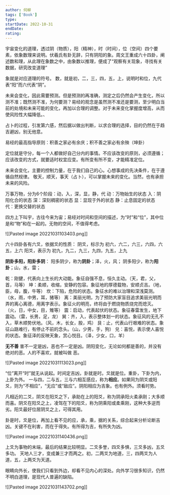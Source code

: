 ```yaml
---
author: 何柳
tags: ['Book']
type: 
startDate: 2022-10-31
endDate:
rating: 
---
```







宇宙变化的道理，透过阴（物质），阳（精神），时（时间），位（空间）四个要素，依象数理来说明。伏羲氏有卦无辞，只有阴阳的象。周文王重成六十四卦，阐述数和理，从此理在象数之中，由象数以推理，便成了“观察有关现象，寻找有关数据，研究改变道理”

象就是对应道理的符号。
数，就是初，二，三，四，五，上，说明时和位，九代表“阳”而六代表“阴”。


未来会变化，因此需要预测。但是预测的再准确，测定之后仍然会产生变化，所以测不准；既然测不准，为何要测？易经的观念是虽然测不准还是要测，至少明白当前的处境和未来可能的变化，再加以合理的调整。对于未来变化掌握度增高，从而使风险性大幅降低。、

占卜的过程，引发第六感，然后据以做出判断，以求合理的选择，目的仍然在于趋吉避凶，别无他意。

易经的最高指导原则：积善之家必有余庆；积不善之家必有余殃（坤卦）

定位就是守分，每一个人都做好自己分内的事情。不应该改变的原则，必须遵循；应该改变的方式，就要适时权宜应变。有所变有所不变，才能精准定位。

未来会变化，主要的控制力量，在于我们自己的心。心想事成的先决条件，在于遵循自然规律。
敬天，顺天，事天（占卜），可以掌握未来的变化。当然，也有承担未来的风险。

万事万物，分为6个阶段：动，入，深，显，静，代
动：万物始生的状态
入：阴阳化合的状态
深：深刻稠密的状态
显：显现于外的状态
静：止息固定的状态
代：更换交替的状态


四方上下叫宇，古往今来为宙；易经对时间和空间的描述，为“时”和“位”，其中位是和“物”和在一起的。无物的空间，不值得考虑。

![[Pasted image 20221031103403.png]]



六十四卦各有六爻，依据爻的性质：
阴爻，标示为 初六，六二，六三，六四，六五，上六
阳爻，表示为 初九，九二，九三，九四，九五，上九

**阴卦多阳，阳卦多阴**：
阳多阴少，称为**阴卦**；泽，火，风；
阴多阳少，称为**阳卦**；山，水，雷；


乾：刚健，代表向上生长的大动能。象征自强不息，恒久主动。（天，君，父，首，马等）
坤：柔顺，收缩，安静的包容。象征地的厚德载物，安顺贞吉。（地，臣，母，腹，牛等）
坎：下陷，危险的状态。象征水的难以治理和深浅莫测。（水，雨，中男，耳，猪等）
离：美丽光明，为了预防大家盲目追求美丽光明而弄的离心离德，用离字表示。象征火的明亮，终将由于燃烧物质烧完而熄灭。（火，日，中女，目，雉等）
震：启动，代表起伏的状态。象征春雷发生，地下震动。（雷，长男，足，龙）
巽：齐，入，表示整体划一的状态。象征风的无孔不入，草木顺势伏地。（风，木，长女，股，鸡）
艮：止，代表山行艰难的状态。象征山路难行，有停止不前的念头。（山，少男，手，狗）
兑：喜悦，表示使人喜悦的状态。象征泽的反映天象，赏心悦目。（泽，少女，口，羊）


**无不善**
害不一定是凶，恶也不一定是凶。阴阳变化，无论如何都是善的，并没有绝对的恶。人的不喜欢，就被叫做 恶。

![[Pasted image 20221031113023.png]]



“位”离开“时”就无从说起。时间定吉凶，卦就是时。爻就是位。重卦，下卦为内，上卦为外。
一与四，二与五，三与六相互感应，称为**相应**。如果同为阴爻或阳爻，则为“不相应”，“无应”或“敌应”。阴阳相应为吉象。也有例外。须看时势。

凡相近的二爻，阴爻在阳爻之下，承助在上的阳爻，称为阴承阳火柔承刚；大多顺而喜。阴爻在阳爻之上，凌驾在下的阳爻，称为阴乘阳或柔乘刚，这种大多逆而劣。阳爻最好位居阴爻之上，可得其用。

卦是时，爻是位，再加上看不见的应，承，乘，据的关系，综合起来分析论断吉凶。关键不在利害，而在于得失。有所得为吉，有所失为凶。


![[Pasted image 20221031140436.png]]


上爻为事物的末端，最后的结果比较明显。二爻多誉，四爻多惧，三爻多凶，五爻多功。
天地人三才，变成兼三才而两之。初，二两爻为地道，三，四两爻为人道，五，上两爻为天道。

眼睛向外长，使我们只看到外边，却看不见内心的深处。向外学习很多知识，仍然不明白道理，是现代人普遍的缺陷。


![[Pasted image 20221031143702.png]]




